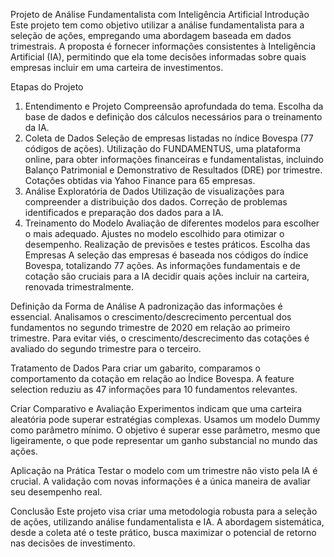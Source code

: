 Projeto de Análise Fundamentalista com Inteligência Artificial
Introdução
Este projeto tem como objetivo utilizar a análise fundamentalista para a seleção de ações, empregando uma abordagem baseada em dados trimestrais. A proposta é fornecer informações consistentes à Inteligência Artificial (IA), permitindo que ela tome decisões informadas sobre quais empresas incluir em uma carteira de investimentos.

Etapas do Projeto
1. Entendimento e Projeto
Compreensão aprofundada do tema.
Escolha da base de dados e definição dos cálculos necessários para o treinamento da IA.
2. Coleta de Dados
Seleção de empresas listadas no índice Bovespa (77 códigos de ações).
Utilização do FUNDAMENTUS, uma plataforma online, para obter informações financeiras e fundamentalistas, incluindo Balanço Patrimonial e Demonstrativo de Resultados (DRE) por trimestre.
Cotações obtidas via Yahoo Finance para 65 empresas.
3. Análise Exploratória de Dados
Utilização de visualizações para compreender a distribuição dos dados.
Correção de problemas identificados e preparação dos dados para a IA.
4. Treinamento do Modelo
Avaliação de diferentes modelos para escolher o mais adequado.
Ajustes no modelo escolhido para otimizar o desempenho.
Realização de previsões e testes práticos.
Escolha das Empresas
A seleção das empresas é baseada nos códigos do índice Bovespa, totalizando 77 ações. As informações fundamentais e de cotação são cruciais para a IA decidir quais ações incluir na carteira, renovada trimestralmente.

Definição da Forma de Análise
A padronização das informações é essencial. Analisamos o crescimento/descrecimento percentual dos fundamentos no segundo trimestre de 2020 em relação ao primeiro trimestre. Para evitar viés, o crescimento/descrecimento das cotações é avaliado do segundo trimestre para o terceiro.

Tratamento de Dados
Para criar um gabarito, comparamos o comportamento da cotação em relação ao Índice Bovespa. A feature selection reduziu as 47 informações para 10 fundamentos relevantes.

Criar Comparativo e Avaliação
Experimentos indicam que uma carteira aleatória pode superar estratégias complexas. Usamos um modelo Dummy como parâmetro mínimo. O objetivo é superar esse parâmetro, mesmo que ligeiramente, o que pode representar um ganho substancial no mundo das ações.

Aplicação na Prática
Testar o modelo com um trimestre não visto pela IA é crucial. A validação com novas informações é a única maneira de avaliar seu desempenho real.

Conclusão
Este projeto visa criar uma metodologia robusta para a seleção de ações, utilizando análise fundamentalista e IA. A abordagem sistemática, desde a coleta até o teste prático, busca maximizar o potencial de retorno nas decisões de investimento.






